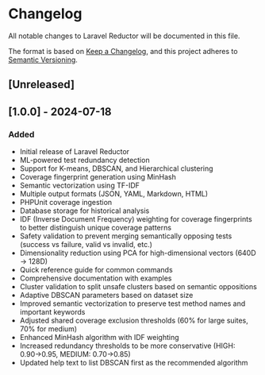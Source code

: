 # Changelog

All notable changes to Laravel Reductor will be documented in this file.

The format is based on [Keep a Changelog](https://keepachangelog.com/en/1.0.0/),
and this project adheres to [Semantic Versioning](https://semver.org/spec/v2.0.0.html).

## [Unreleased]

## [1.0.0] - 2024-07-18

### Added
- Initial release of Laravel Reductor
- ML-powered test redundancy detection
- Support for K-means, DBSCAN, and Hierarchical clustering
- Coverage fingerprint generation using MinHash
- Semantic vectorization using TF-IDF
- Multiple output formats (JSON, YAML, Markdown, HTML)
- PHPUnit coverage ingestion
- Database storage for historical analysis
- IDF (Inverse Document Frequency) weighting for coverage fingerprints to better distinguish unique coverage patterns
- Safety validation to prevent merging semantically opposing tests (success vs failure, valid vs invalid, etc.)
- Dimensionality reduction using PCA for high-dimensional vectors (640D → 128D)
- Quick reference guide for common commands
- Comprehensive documentation with examples
- Cluster validation to split unsafe clusters based on semantic oppositions
- Adaptive DBSCAN parameters based on dataset size
- Improved semantic vectorization to preserve test method names and important keywords
- Adjusted shared coverage exclusion thresholds (60% for large suites, 70% for medium)
- Enhanced MinHash algorithm with IDF weighting
- Increased redundancy thresholds to be more conservative (HIGH: 0.90→0.95, MEDIUM: 0.70→0.85)
- Updated help text to list DBSCAN first as the recommended algorithm
